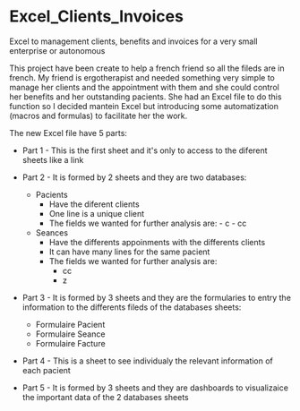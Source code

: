 # Excel_Clients_Invoices

Excel to management clients, benefits and invoices for a very small enterprise or autonomous

This project have been create to help a french friend so all the fileds are in french. My friend is ergotherapist and needed something very simple to manage her clients and the appointment with them and she could control her benefits and her outstanding pacients. She had an Excel file to do this function so I decided mantein Excel but introducing some automatization (macros and formulas) to facilitate her the work.

The new Excel file have 5 parts:

- Part 1 - This is the first sheet and it's only to access to the diferent sheets like a link

- Part 2 - It is formed by 2 sheets and they are two databases:
    - Pacients
      - Have the diferent clients
      - One line is a unique client
      - The fields we wanted for further analysis are:
            - c
            - cc
    - Seances
       - Have the differents appoinments with the differents clients
       - It can have many lines for the same pacient
       - The fields we wanted for further analysis are:
            - cc
            - z
- Part 3 - It is formed by 3 sheets and they are the formularies to entry the information to the differents fileds of the databases sheets:
    - Formulaire Pacient
    - Formulaire Seance
    - Formulaire Facture

- Part 4 - This is a sheet to see individualy the relevant information of each pacient

- Part 5 - It is formed by 3 sheets and they are dashboards to visualizaice the important data of the 2 databases sheets
